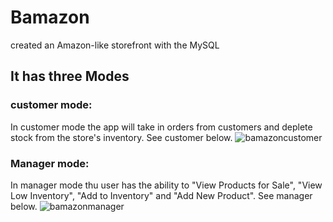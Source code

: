 # Bamazon
created an Amazon-like storefront with the MySQL
## It has three Modes
### customer mode:
In customer mode the app will take in orders from customers and deplete stock from the store's inventory.
See customer below.
![bamazoncustomer](https://user-images.githubusercontent.com/31144580/35600348-0a366c84-05f3-11e8-9f4f-fcc58dec108b.gif)
### Manager mode:
In manager mode thu user has the ability to "View Products for Sale", "View Low Inventory", "Add to Inventory" and "Add New Product".
See manager below.
![bamazonmanager](https://user-images.githubusercontent.com/31144580/35600440-83fc0196-05f3-11e8-9b81-d5a6d7b2b96d.gif)


